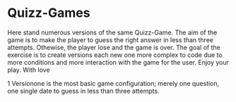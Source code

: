 # Quizz-Games
Here stand numerous versions of the same Quizz-Game. The aim of the game is to make the player to guess the right answer in less than three attempts. Othewise, the player lose and the game is over. The goal of the exercise is to create versions each new one more complex to code due to more conditions and more interaction with the game for the user. Enjoy your play. With love

1 Versionone is the most basic game configuration; merely one question, one single date to guess in less than three attempts.
